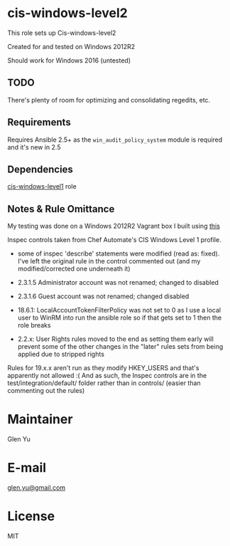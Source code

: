 # cis-windows-level2

This role sets up Cis-windows-level2

Created for and tested on Windows 2012R2 

Should work for Windows 2016 (untested)


## TODO

There's plenty of room for optimizing and consolidating regedits, etc.


## Requirements

Requires Ansible 2.5+ as the `win_audit_policy_system` module is required and it's new in 2.5


## Dependencies

[cis-windows-level1](https://github.com/Neutrollized/cis-windows-level1) role


## Notes & Rule Omittance

My testing was done on a Windows 2012R2 Vagrant box I built using [this](https://github.com/Neutrollized/packer-windows)

Inspec controls taken from Chef Automate's CIS Windows Level 1 profile.
- some of inspec 'describe' statements were modified (read as: fixed).  I've left the original rule in the control commented out (and my modified/corrected one underneath it)

- 2.3.1.5 Administrator account was not renamed; changed to disabled

- 2.3.1.6 Guest account was not renamed; changed disabled

- 18.6.1: LocalAccountTokenFilterPolicy was not set to 0 as I use a local user to WinRM into run the ansible role so if that gets set to 1 then the role breaks

- 2.2.x: User Rights rules moved to the end as setting them early will prevent some of the other changes in the "later" rules sets from being applied due to stripped rights

Rules for 19.x.x aren't run as they modify HKEY_USERS and that's apparently not allowed :( And as such, the Inspec controls are in the test/integration/default/ folder rather than in controls/ (easier than commenting out the rules)


# Maintainer

Glen Yu

# E-mail

glen.yu@gmail.com

# License

MIT
